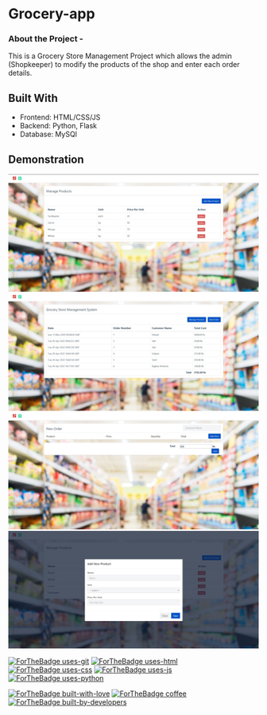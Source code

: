 # Grocery-app
### About the Project -
This is a Grocery Store Management Project which allows the admin (Shopkeeper) to modify the products of the shop and enter each order details.

## Built With

- Frontend: HTML/CSS/JS
- Backend: Python, Flask
- Database: MySQl


## Demonstration
![site1](https://github.com/raghav13901/Grocery-app/blob/main/Screenshots/ga1.jpg) ![site2](https://github.com/raghav13901/Grocery-app/blob/main/Screenshots/ga2.jpg) ![site3](https://github.com/raghav13901/Grocery-app/blob/main/Screenshots/ga3.jpg) ![site4](https://github.com/raghav13901/Grocery-app/blob/main/Screenshots/ga4.jpg)


[![ForTheBadge uses-git](http://ForTheBadge.com/images/badges/uses-git.svg)](https://github.com/Sparsh-Srivastava/Paper)
[![ForTheBadge uses-html](http://ForTheBadge.com/images/badges/uses-html.svg)](https://github.com/Sparsh-Srivastava/Paper)
[![ForTheBadge uses-css](http://ForTheBadge.com/images/badges/uses-css.svg)](https://github.com/Sparsh-Srivastava/Paper)
[![ForTheBadge uses-js](http://ForTheBadge.com/images/badges/uses-js.svg)](https://github.com/Sparsh-Srivastava/Paper)
[![ForTheBadge uses-python](https://forthebadge.com/images/badges/made-with-python.svg)](https://github.com/Sparsh-Srivastava/Paper)

[![ForTheBadge built-with-love](http://ForTheBadge.com/images/badges/built-with-love.svg)](https://github.com/Sparsh-Srivastava/Paper)
[![ForTheBadge coffee](https://forthebadge.com/images/badges/powered-by-coffee.svg)](https://github.com/Sparsh-Srivastava/Paper)
[![ForTheBadge built-by-developers](http://ForTheBadge.com/images/badges/built-by-developers.svg)](https://github.com/Sparsh-Srivastava/Paper)
